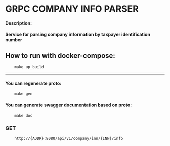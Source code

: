 # GRPC COMPANY INFO PARSER

#### Description:
#### Service for parsing company information by taxpayer identification number

## How to run with docker-compose:

```
    make up_build
```
---

#### You can regenerate proto: 

```
    make gen
```

#### You can generate swagger documentation based on proto:

```
    make doc
```

### GET
``` 
    http://{ADDR}:8080/api/v1/company/inn/{INN}/info
``` 
